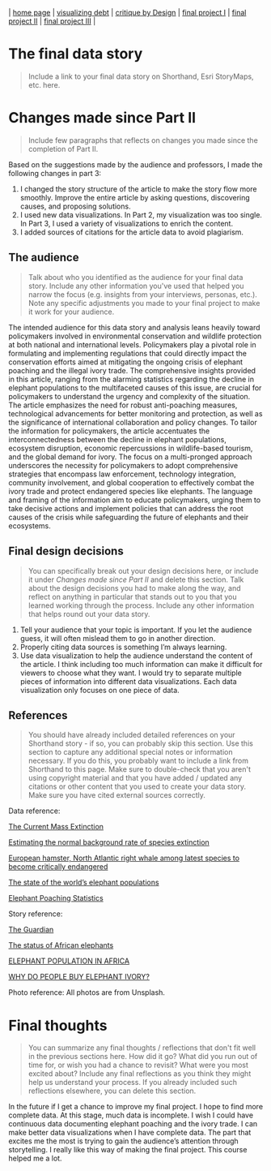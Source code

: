 | [home page](https://xf3z.github.io/Xiaofan-portfolio/) | [visualizing debt](visualizing-government-debt) | [critique by Design](critique-by-design) | [final project I](final-project-part-one) | [final project II](final-project-part-two) | [final project III](final-project-part-three) |

# The final data story
> Include a link to your final data story on Shorthand, Esri StoryMaps, etc. here. 

<script src="https://carnegiemellon.shorthandstories.com/now-or-never/embed.js"></script>

# Changes made since Part II
> Include few paragraphs that reflects on changes you made since the completion of Part II.

Based on the suggestions made by the audience and professors, I made the following changes in part 3:

1. I changed the story structure of the article to make the story flow more smoothly. Improve the entire article by asking questions, discovering causes, and proposing solutions.
2. I used new data visualizations. In Part 2, my visualization was too single. In Part 3, I used a variety of visualizations to enrich the content.
3. I added sources of citations for the article data to avoid plagiarism.

## The audience
> Talk about who you identified as the audience for your final data story.  Include any other information you've used that helped you narrow the focus (e.g. insights from your interviews, personas, etc.).  Note any specific adjustments you made to your final project to make it work for your audience.

The intended audience for this data story and analysis leans heavily toward policymakers involved in environmental conservation and wildlife protection at both national and international levels. Policymakers play a pivotal role in formulating and implementing regulations that could directly impact the conservation efforts aimed at mitigating the ongoing crisis of elephant poaching and the illegal ivory trade. The comprehensive insights provided in this article, ranging from the alarming statistics regarding the decline in elephant populations to the multifaceted causes of this issue, are crucial for policymakers to understand the urgency and complexity of the situation. The article emphasizes the need for robust anti-poaching measures, technological advancements for better monitoring and protection, as well as the significance of international collaboration and policy changes. To tailor the information for policymakers, the article accentuates the interconnectedness between the decline in elephant populations, ecosystem disruption, economic repercussions in wildlife-based tourism, and the global demand for ivory. The focus on a multi-pronged approach underscores the necessity for policymakers to adopt comprehensive strategies that encompass law enforcement, technology integration, community involvement, and global cooperation to effectively combat the ivory trade and protect endangered species like elephants. The language and framing of the information aim to educate policymakers, urging them to take decisive actions and implement policies that can address the root causes of the crisis while safeguarding the future of elephants and their ecosystems.

## Final design decisions
> You can specifically break out your design decisions here, or include it under *Changes made since Part II* and delete this section. Talk about the design decisions you had to make along the way, and reflect on anything in particular that stands out to you that you learned working through the process.  Include any other information that helps round out your data story. 

1. Tell your audience that your topic is important. If you let the audience guess, it will often mislead them to go in another direction.
2. Properly citing data sources is something I’m always learning.
3. Use data visualization to help the audience understand the content of the article. I think including too much information can make it difficult for viewers to choose what they want. I would try to separate multiple pieces of information into different data visualizations. Each data visualization only focuses on one piece of data.

## References
> You should have already included detailed references on your Shorthand story - if so, you can probably skip this section.  Use this section to capture any additional special notes or information necessary.  If you do this, you probably want to include a link from Shorthand to this page. Make sure to double-check that you aren't using copyright material and that you have added / updated any citations or other content that you used to create your data story.  Make sure you have cited external sources correctly.

Data reference:

[The Current Mass Extinction](https://www.pbs.org/wgbh/evolution/library/03/2/l_032_04.html)

[Estimating the normal background rate of species extinction](https://conbio.onlinelibrary.wiley.com/doi/abs/10.1111/cobi.12380)

[European hamster, North Atlantic right whale among latest species to become critically endangered](https://www.cnn.com/2020/07/09/world/iucn-red-list-july-2020-spc-int/index.html)

[The state of the world’s elephant populations](https://ourworldindata.org/elephant-populations)

[Elephant Poaching Statistics](https://www.poachingfacts.com/poaching-statistics/elephant-poaching-statistics/)

Story reference:

[The Guardian](https://www.theguardian.com/environment/2016/sep/09/elephants-on-the-path-to-extinction-the-facts-chinese-language)

[The status of African elephants](https://www.worldwildlife.org/magazine/issues/winter-2018/articles/the-status-of-african-elephants)

[ELEPHANT  POPULATION IN AFRICA](https://www.overandaboveafrica.com/elephants?gad_source=1&gclid=Cj0KCQiApOyqBhDlARIsAGfnyMrbtbqsfObkUjD_vBl8s-cSBFJ-q_-JnZ_xWS0k7Gb10IgTMv0buUsaAnOcEALw_wcB)

[WHY DO PEOPLE BUY ELEPHANT IVORY?](https://www.worldwildlife.org/magazine/issues/winter-2018/articles/why-do-people-buy-elephant-ivory)

Photo reference:
All photos are from Unsplash.

# Final thoughts
> You can summarize any final thoughts / reflections that don't fit well in the previous sections here.  How did it go?  What did you run out of time for, or wish you had a chance to revisit?  What were you most excited about?  Include any final reflections as you think they might help us understand your process.  If you already included such reflections elsewhere, you can delete this section. 

In the future if I get a chance to improve my final project. I hope to find more complete data. At this stage, much data is incomplete. I wish I could have continuous data documenting elephant poaching and the ivory trade. I can make better data visualizations when I have complete data. The part that excites me the most is trying to gain the audience’s attention through storytelling. I really like this way of making the final project. This course helped me a lot.
